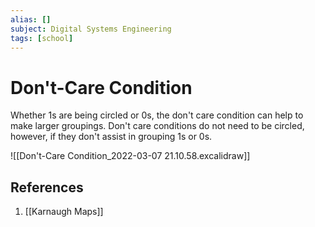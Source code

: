 ```yaml
---
alias: []
subject: Digital Systems Engineering
tags: [school]
---
```

# Don't-Care Condition

Whether 1s are being circled or 0s, the don't care condition can help to make larger groupings. Don't care conditions do not need to be circled, however, if they don't assist in grouping 1s or 0s.

![[Don't-Care Condition_2022-03-07 21.10.58.excalidraw]]

## References
1. [[Karnaugh Maps]]